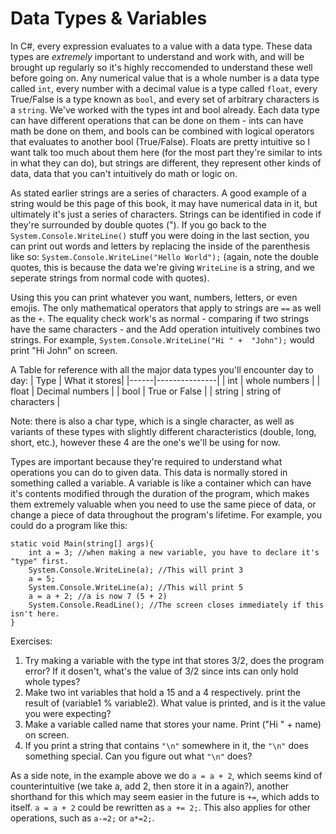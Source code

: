 # Data Types & Variables

In C#, every expression evaluates to a value with a data type. These data types are *extremely* important to understand and work with, and will be brought up regularly so it's highly reccomended to understand these well before going on. Any numerical value that is a whole number is a data type called ``int``, every number with a decimal value is a type called ``float``, every True/False is a type known as ``bool``, and every set of arbitrary characters is a ``string``.  We've worked with the types int and bool already. Each data type can have different operations that can be done on them - ints can have math be done on them, and bools can be combined with logical operators that evaluates to another bool (True/False). Floats are pretty intuitive so I want talk too much about them here (for the most part they're similar to ints in what they can do), but strings are different, they represent other kinds of data, data that you can't intuitively do math or logic on. 

As stated earlier strings are a series of characters. A good example of a string would be this page of this book, it may have numerical data in it, but ultimately it's just a series of characters. Strings can be identified in code if they're surrounded by double quotes ("). If you go back to the ``System.Console.WriteLine()`` stuff you were doing in the last section, you can print out words and letters by replacing the inside of the parenthesis like so: ``System.Console.WriteLine("Hello World");`` (again, note the double quotes, this is because the data we're giving ``WriteLine`` is a string, and we seperate strings from normal code with quotes).

Using this you can print whatever you want, numbers, letters, or even emojis. The only mathematical operators that apply to strings are ``==`` as well as the ``+``. The equality check work's as normal - comparing if two strings have the same characters - and the Add operation intuitively combines two strings. For example, ``System.Console.WriteLine("Hi " +  "John");`` would print "Hi John" on screen. 

A Table for reference with all the major data types you'll encounter day to day:
| Type | What it stores|
|------|---------------|
| int | whole numbers |
| float | Decimal numbers |
| bool | True or False |
| string | string of characters |

Note: there is also a char type, which is a single character, as well as variants of these types with slightly different characteristics (double, long, short, etc.), however these 4 are the one's we'll be using for now. 

Types are important because they're required to understand what operations you can do to given data. This data is normally stored in something called a variable. A variable is like a container which can have it's contents modified through the duration of the program, which makes them extremely valuable when you need to use the same piece of data, or change a piece of data throughout the program's lifetime. For example, you could do a program like this:

```CSharp 
static void Main(string[] args){
    int a = 3; //when making a new variable, you have to declare it's "type" first.
    System.Console.WriteLine(a); //This will print 3
    a = 5;
    System.Console.WriteLine(a); //This will print 5
    a = a + 2; //a is now 7 (5 + 2)
    System.Console.ReadLine(); //The screen closes immediately if this isn't here.
} 
```
Exercises:

1. Try making a variable with the type int that stores 3/2, does the program error? If it dosen't, what's the value of 3/2 since ints can only hold whole types? 
2. Make two int variables that hold a 15 and a 4 respectively. print the result of (variable1 % variable2). What value is printed, and is it the value you were expecting?
3. Make a variable called name that stores your name. Print ("Hi " + name) on screen.
4. If you print a string that contains ``"\n"`` somewhere in it, the ``"\n"`` does something special. Can you figure out what ``"\n"`` does? 

As a side note, in the example above we do ``a = a + 2``, which seems kind of counterintuitive (we take a, add 2, then store it in a again?), another shorthand for this which may seem easier in the future is ``+=``, which adds to itself.
``a = a + 2`` could be rewritten as ``a += 2;``. This also applies for other operations, such as ``a-=2;`` or ``a*=2;``. 
